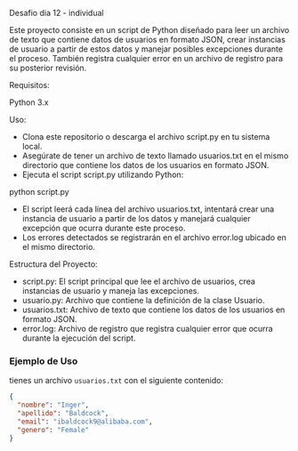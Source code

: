 
Desafio dia 12 - individual

Este proyecto consiste en un script de Python diseñado para leer un archivo de texto que contiene datos de usuarios en formato JSON, crear instancias de usuario a partir de estos datos y manejar posibles excepciones durante el proceso. También registra cualquier error en un archivo de registro para su posterior revisión.

Requisitos:

Python 3.x

Uso:

- Clona este repositorio o descarga el archivo script.py en tu sistema local.
- Asegúrate de tener un archivo de texto llamado usuarios.txt en el mismo directorio que contiene los datos de los usuarios en formato JSON.
- Ejecuta el script script.py utilizando Python:

python script.py

- El script leerá cada línea del archivo usuarios.txt, intentará crear una instancia de usuario a partir de los datos y manejará cualquier excepción que ocurra durante este proceso.
- Los errores detectados se registrarán en el archivo error.log ubicado en el mismo directorio.

Estructura del Proyecto:

- script.py: El script principal que lee el archivo de usuarios, crea instancias de usuario y maneja las excepciones.
- usuario.py: Archivo que contiene la definición de la clase Usuario.
- usuarios.txt: Archivo de texto que contiene los datos de los usuarios en formato JSON.
- error.log: Archivo de registro que registra cualquier error que ocurra durante la ejecución del script.

### Ejemplo de Uso

tienes un archivo `usuarios.txt` con el siguiente contenido:

```json
{
  "nombre": "Inger",
  "apellido": "Baldcock",
  "email": "ibaldcock9@alibaba.com",
  "genero": "Female"
}

